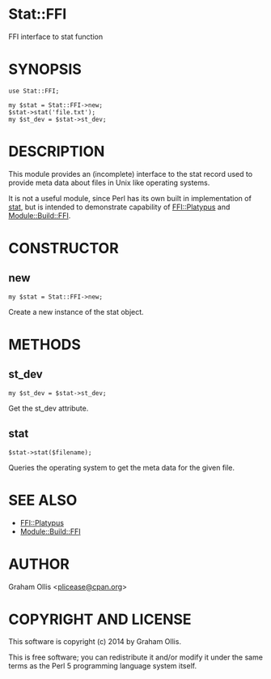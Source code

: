 # Stat::FFI

FFI interface to stat function

# SYNOPSIS

    use Stat::FFI;
    
    my $stat = Stat::FFI->new;
    $stat->stat('file.txt');
    my $st_dev = $stat->st_dev;

# DESCRIPTION

This module provides an (incomplete) interface to the stat
record used to provide meta data about files in Unix like
operating systems.

It is not a useful module, since Perl has its own built in
implementation of [stat](https://metacpan.org/pod/perlfunc#stat), but is intended
to demonstrate capability of [FFI::Platypus](https://metacpan.org/pod/FFI::Platypus) and
[Module::Build::FFI](https://metacpan.org/pod/Module::Build::FFI).

# CONSTRUCTOR

## new

    my $stat = Stat::FFI->new;

Create a new instance of the stat object.

# METHODS

## st\_dev

    my $st_dev = $stat->st_dev;

Get the st\_dev attribute.

## stat

    $stat->stat($filename);

Queries the operating system to get the meta data for the
given file.

# SEE ALSO

- [FFI::Platypus](https://metacpan.org/pod/FFI::Platypus)
- [Module::Build::FFI](https://metacpan.org/pod/Module::Build::FFI)

# AUTHOR

Graham Ollis &lt;plicease@cpan.org>

# COPYRIGHT AND LICENSE

This software is copyright (c) 2014 by Graham Ollis.

This is free software; you can redistribute it and/or modify it under
the same terms as the Perl 5 programming language system itself.
